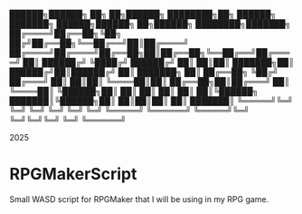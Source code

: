 




 ██████╗██████╗ ██╗   ██╗██████╗ ████████╗██╗ ██████╗    ███████╗ ██████╗██████╗ ██╗██████╗ ████████╗███████╗
██╔════╝██╔══██╗╚██╗ ██╔╝██╔══██╗╚══██╔══╝██║██╔════╝    ██╔════╝██╔════╝██╔══██╗██║██╔══██╗╚══██╔══╝██╔════╝
██║     ██████╔╝ ╚████╔╝ ██████╔╝   ██║   ██║██║         ███████╗██║     ██████╔╝██║██████╔╝   ██║   ███████╗
██║     ██╔══██╗  ╚██╔╝  ██╔═══╝    ██║   ██║██║         ╚════██║██║     ██╔══██╗██║██╔═══╝    ██║   ╚════██║
╚██████╗██║  ██║   ██║   ██║        ██║   ██║╚██████╗    ███████║╚██████╗██║  ██║██║██║        ██║   ███████║
 ╚═════╝╚═╝  ╚═╝   ╚═╝   ╚═╝        ╚═╝   ╚═╝ ╚═════╝    ╚══════╝ ╚═════╝╚═╝  ╚═╝╚═╝╚═╝        ╚═╝   ╚══════╝
                                                                                                             



2025



# RPGMakerScript
Small WASD script for RPGMaker that I will be using in my RPG game.
